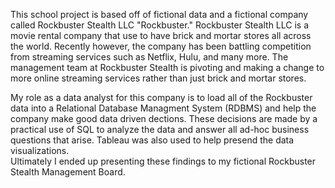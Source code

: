 

This school project is based off of fictional data and a fictional company called Rockbuster Stealth LLC "Rockbuster." 
Rockbuster Stealth LLC is a movie rental company that use to have brick and mortar stores all across
the world.  Recently however, the company has been battling competition from streaming services such as
Netflix, Hulu, and many more.  The management team at Rockbuster Stealth is pivoting and making a change to more 
online streaming services rather than just brick and mortar stores.  

My role as a data analyst for this company is to load all of the Rockbuster data into a Relational Database Managment System
(RDBMS) and help the company make good data driven dections.  These decisions are made by a practical use of SQL to analyze the data
and answer all ad-hoc business questions that arise.  Tableau was also used to help presend the data visualizations.  
Ultimately I ended up presenting these findings to my fictional Rockbuster Stealth Management Board. 


